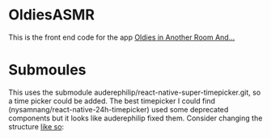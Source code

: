 # OldiesASMR
This is the front end code for the app [Oldies in Another Room And...](https://www.oldiesinanotherroom.com/)

# Submoules
This uses the submodule auderephilip/react-native-super-timepicker.git, so a time picker could be added. The best timepicker I could find (nysamnang/react-native-24h-timepicker) used some deprecated components but it looks like auderephilip fixed them.
Consider changing the structure [like so](https://medium.com/@sikavica/react-native-project-setup-for-large-projects-9a3acbd92903):

